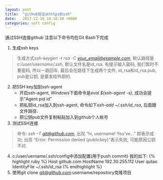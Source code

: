 ```yaml
---
layout: post
title:  "github验证从https到ssh"
date:   2017-12-18 10:18:30 +0800
categories: soft config
---
```

通过SSH连接github
注意以下命令均在Git Bash下完成
1. 生成ssh keys
 >生成方式*ssh-keygen -t rsa -C <your_email@example.com>*,
 >默认路径是*c:/user/username/.ssh*, 默认文件名是id_rsa. 有提示输入密码, 我们暂时不要密码, 所以一路回车, 最后会在路径下生成两个文件, id_rsa和id_rsa.pub, pub是公钥, 是要发给外部的.
2.  把SSH key加到ssh-agent
	* 开启ssh-agent, Windows下面命令是*eval $(ssh-agent -s)*, 成功会提示”Agent pid id”
	* 把私钥id_rsa加入到ssh-agent, 命令如下*ssh-add ~/.ssh/id_rsa*, 后面跟文件路径.
	* 把公钥pub文件复制粘贴加入到github个人帐号
3.  测试SSH连接
>命令: *ssh –T git@github.com*, 
>出现 “hi, username! You’ve…” 即表示成功; 出现 “Error: Permission denied (publickey)”表示失败, 可能原因公钥不对.
4.  c:/user/uername/.ssh/config中添加配置(用于push commit)
  我的如下:
{% highlight ruby %}
Host github.com
HostName 192.30.255.112
User qutao
IdentityFile  ~/.ssh/id_rsa
{% endhighlight %}
5.  使用git clone git@github.com:username/repository克隆项目
